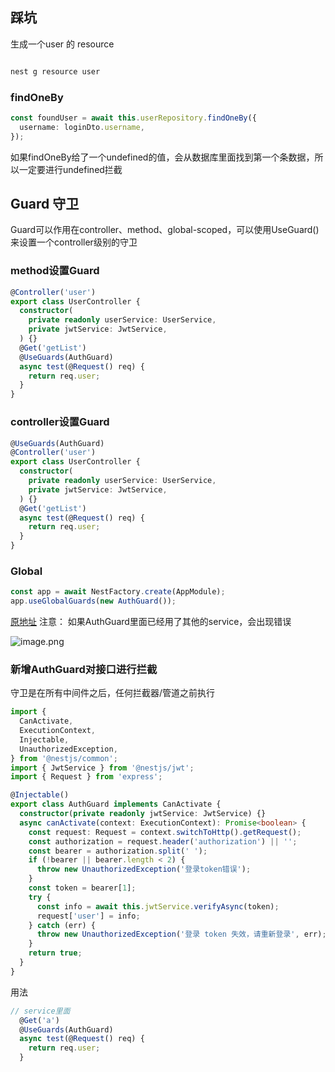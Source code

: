 ## 踩坑

生成一个user 的 resource

```bash

nest g resource user
```

### findOneBy

```ts
const foundUser = await this.userRepository.findOneBy({
  username: loginDto.username,
});
```

如果findOneBy给了一个undefined的值，会从数据库里面找到第一个条数据，所以一定要进行undefined拦截

## Guard 守卫

Guard可以作用在controller、method、global-scoped，可以使用UseGuard()来设置一个controller级别的守卫

### method设置Guard

```ts
@Controller('user')
export class UserController {
  constructor(
    private readonly userService: UserService,
    private jwtService: JwtService,
  ) {}
  @Get('getList')
  @UseGuards(AuthGuard)
  async test(@Request() req) {
    return req.user;
  }
}
```

### controller设置Guard

```ts
@UseGuards(AuthGuard)
@Controller('user')
export class UserController {
  constructor(
    private readonly userService: UserService,
    private jwtService: JwtService,
  ) {}
  @Get('getList')
  async test(@Request() req) {
    return req.user;
  }
}
```

### Global

```ts
const app = await NestFactory.create(AppModule);
app.useGlobalGuards(new AuthGuard());
```

[原地址](https://blog.csdn.net/gwdgwd123/article/details/106119226)
注意：
如果AuthGuard里面已经用了其他的service，会出现错误

![image.png](https://p0-xtjj-private.juejin.cn/tos-cn-i-73owjymdk6/bfde07aea990413ca47230864124a7d2~tplv-73owjymdk6-jj-mark-v1:0:0:0:0:5o6Y6YeR5oqA5pyv56S-5Yy6IEAgc2Vuc0Zlbmc=:q75.awebp?policy=eyJ2bSI6MywidWlkIjoiMzg2MTE0MDU2OTA3Nzk1MCJ9&rk3s=e9ecf3d6&x-orig-authkey=f32326d3454f2ac7e96d3d06cdbb035152127018&x-orig-expires=1731675248&x-orig-sign=qOKhPl%2FTHKa99tLtEmb9Qw4e1XM%3D)

### 新增AuthGuard对接口进行拦截

守卫是在所有中间件之后，任何拦截器/管道之前执行

```ts
import {
  CanActivate,
  ExecutionContext,
  Injectable,
  UnauthorizedException,
} from '@nestjs/common';
import { JwtService } from '@nestjs/jwt';
import { Request } from 'express';

@Injectable()
export class AuthGuard implements CanActivate {
  constructor(private readonly jwtService: JwtService) {}
  async canActivate(context: ExecutionContext): Promise<boolean> {
    const request: Request = context.switchToHttp().getRequest();
    const authorization = request.header('authorization') || '';
    const bearer = authorization.split(' ');
    if (!bearer || bearer.length < 2) {
      throw new UnauthorizedException('登录token错误');
    }
    const token = bearer[1];
    try {
      const info = await this.jwtService.verifyAsync(token);
      request['user'] = info;
    } catch (err) {
      throw new UnauthorizedException('登录 token 失效，请重新登录', err);
    }
    return true;
  }
}
```

用法

```ts
// service里面
  @Get('a')
  @UseGuards(AuthGuard)
  async test(@Request() req) {
    return req.user;
  }
```
